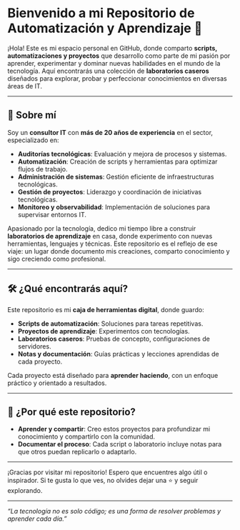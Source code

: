 

# Bienvenido a mi Repositorio de Automatización y Aprendizaje 🚀

¡Hola! Este es mi espacio personal en GitHub, donde comparto **scripts, automatizaciones y proyectos** que desarrollo como parte de mi pasión por aprender, experimentar y dominar nuevas habilidades en el mundo de la tecnología. Aquí encontrarás una colección de **laboratorios caseros** diseñados para explorar, probar y perfeccionar conocimientos en diversas áreas de IT.

---

## 🌟 Sobre mí

Soy un **consultor IT** con **más de 20 años de experiencia** en el sector, especializado en:

- **Auditorías tecnológicas**: Evaluación y mejora de procesos y sistemas.
- **Automatización**: Creación de scripts y herramientas para optimizar flujos de trabajo.
- **Administración de sistemas**: Gestión eficiente de infraestructuras tecnológicas.
- **Gestión de proyectos**: Liderazgo y coordinación de iniciativas tecnológicas.
- **Monitoreo y observabilidad**: Implementación de soluciones para supervisar entornos IT.

Apasionado por la tecnología, dedico mi tiempo libre a construir **laboratorios de aprendizaje** en casa, donde experimento con nuevas herramientas, lenguajes y técnicas. Este repositorio es el reflejo de ese viaje: un lugar donde documento mis creaciones, comparto conocimiento y sigo creciendo como profesional.

---

## 🛠️ ¿Qué encontrarás aquí?

Este repositorio es mi **caja de herramientas digital**, donde guardo:

- **Scripts de automatización**: Soluciones para tareas repetitivas.
- **Proyectos de aprendizaje**: Experimentos con tecnologías.
- **Laboratorios caseros**: Pruebas de concepto, configuraciones de servidores.
- **Notas y documentación**: Guías prácticas y lecciones aprendidas de cada proyecto.

Cada proyecto está diseñado para **aprender haciendo**, con un enfoque práctico y orientado a resultados.

---

## 🚀 ¿Por qué este repositorio?

- **Aprender y compartir**: Creo estos proyectos para profundizar mi conocimiento y compartirlo con la comunidad.
- **Documentar el proceso**: Cada script o laboratorio incluye notas para que otros puedan replicarlo o adaptarlo.

---

¡Gracias por visitar mi repositorio! Espero que encuentres algo útil o inspirador. Si te gusta lo que ves, no olvides dejar una ⭐ y seguir explorando.

---

*“La tecnología no es solo código; es una forma de resolver problemas y aprender cada día.”*

